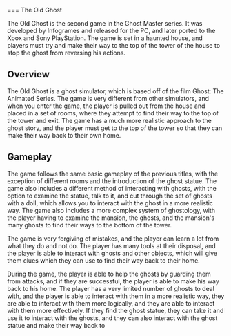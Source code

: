 
===
The Old Ghost

The Old Ghost is the second game in the Ghost Master series. It was developed by Infogrames and released for the PC, and later ported to the Xbox and Sony PlayStation. The game is set in a haunted house, and players must try and make their way to the top of the tower of the house to stop the ghost from reversing his actions.

## Overview

The Old Ghost is a ghost simulator, which is based off of the film Ghost: The Animated Series. The game is very different from other simulators, and when you enter the game, the player is pulled out from the house and placed in a set of rooms, where they attempt to find their way to the top of the tower and exit. The game has a much more realistic approach to the ghost story, and the player must get to the top of the tower so that they can make their way back to their own home.

## Gameplay

The game follows the same basic gameplay of the previous titles, with the exception of different rooms and the introduction of the ghost statue. The game also includes a different method of interacting with ghosts, with the option to examine the statue, talk to it, and cut through the set of ghosts with a doll, which allows you to interact with the ghost in a more realistic way. The game also includes a more complex system of ghostology, with the player having to examine the mansion, the ghosts, and the mansion's many ghosts to find their ways to the bottom of the tower.

The game is very forgiving of mistakes, and the player can learn a lot from what they do and not do. The player has many tools at their disposal, and the player is able to interact with ghosts and other objects, which will give them clues which they can use to find their way back to their home.

During the game, the player is able to help the ghosts by guarding them from attacks, and if they are successful, the player is able to make his way back to his home. The player has a very limited number of ghosts to deal with, and the player is able to interact with them in a more realistic way, they are able to interact with them more logically, and they are able to interact with them more effectively. If they find the ghost statue, they can take it and use it to interact with the ghosts, and they can also interact with the ghost statue and make their way back to
